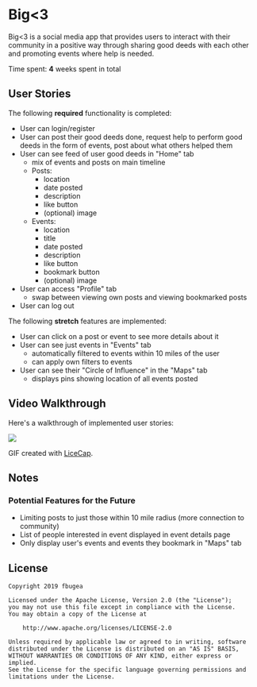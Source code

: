 # Big<3

Big<3 is a social media app that provides users to interact with their community in a positive way through sharing good deeds with each other and promoting events where help is needed.

Time spent: **4** weeks spent in total

## User Stories

The following **required** functionality is completed:

* User can login/register 
* User can post their good deeds done, request help to perform good deeds in the form of events, post about what others helped them
* User can see feed of user good deeds in "Home" tab
    * mix of events and posts on main timeline
    * Posts:
        * location
        * date posted
        * description
        * like button
        * (optional) image
    * Events:
        * location
        * title
        * date posted
        * description
        * like button
        * bookmark button
        * (optional) image
* User can access "Profile" tab 
    * swap between viewing own posts and viewing bookmarked posts
* User can log out

The following **stretch** features are implemented:

* User can click on a post or event to see more details about it
* User can see just events in "Events" tab
    * automatically filtered to events within 10 miles of the user
    * can apply own filters to events
* User can see their "Circle of Influence" in the "Maps" tab
    * displays pins showing location of all events posted


## Video Walkthrough

Here's a walkthrough of implemented user stories:

<img src='https://github.com/spiralcloudah/BigHeart/raw/master/BigHeart.gif' />

GIF created with [LiceCap](http://www.cockos.com/licecap/).

## Notes

### Potential Features for the Future

* Limiting posts to just those within 10 mile radius (more connection to community)
* List of people interested in event displayed in event details page
* Only display user's events and events they bookmark in "Maps" tab


## License

    Copyright 2019 fbugea

    Licensed under the Apache License, Version 2.0 (the "License");
    you may not use this file except in compliance with the License.
    You may obtain a copy of the License at

        http://www.apache.org/licenses/LICENSE-2.0

    Unless required by applicable law or agreed to in writing, software
    distributed under the License is distributed on an "AS IS" BASIS,
    WITHOUT WARRANTIES OR CONDITIONS OF ANY KIND, either express or implied.
    See the License for the specific language governing permissions and
    limitations under the License.
